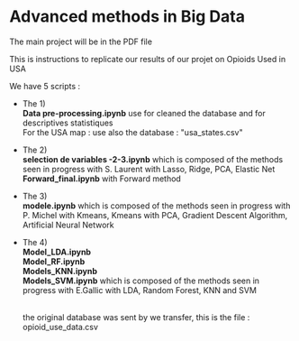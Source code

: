 # Advanced methods in Big Data 

The main project will be in the PDF file


This is instructions to replicate our results of our projet on Opioids Used in USA 

We have 5 scripts : 

- The 1) 
        <br/> **Data pre-processing.ipynb** use for cleaned the database and for descriptives statistiques 
<br/> For the USA map : use also the database : "usa_states.csv"
- The 2) 
  <br/>      **selection de variables -2-3.ipynb** which is composed of the methods seen in progress with S. Laurent with Lasso, Ridge, PCA, Elastic Net
   <br/>     **Forward_final.ipynb** with Forward method 
- The 3) 
     <br/>   **modele.ipynb** which is composed of the methods seen in progress with P. Michel with Kmeans, Kmeans with PCA, Gradient Descent Algorithm, Artificial Neural Network 
- The 4) 
     <br/>    **Model_LDA.ipynb**
     <br/>   **Model_RF.ipynb**
     <br/>   **Models_KNN.ipynb**
     <br/>   **Models_SVM.ipynb** which is composed of the methods seen in progress with E.Gallic with LDA, Random Forest, KNN and SVM 
     
     
  <br/> the original database was sent by we transfer, this is the file : opioid_use_data.csv

